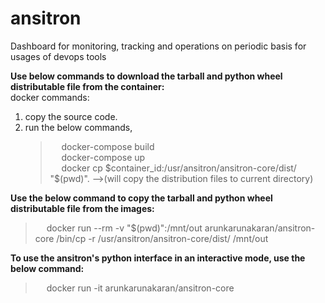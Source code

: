 # ansitron
Dashboard for monitoring, tracking and operations on periodic basis for usages of devops tools

**Use below commands to download the tarball and python wheel distributable file from the container:**</br>
docker commands:
 1. copy the source code.
 2. run the below commands,
    > &emsp; docker-compose build </br>
    > &emsp; docker-compose up </br>
    > &emsp; docker cp $container_id:/usr/ansitron/ansitron-core/dist/ "$(pwd)". -->(will copy the distribution files to current directory) </br>
    
**Use the below command to copy the tarball and python wheel distributable file from the images:**</br>
> &emsp; docker run --rm -v "$(pwd)":/mnt/out arunkarunakaran/ansitron-core /bin/cp -r /usr/ansitron/ansitron-core/dist/ /mnt/out

**To use the ansitron's python interface in an interactive mode, use the below command:**</br>
> &emsp; docker run -it arunkarunakaran/ansitron-core

